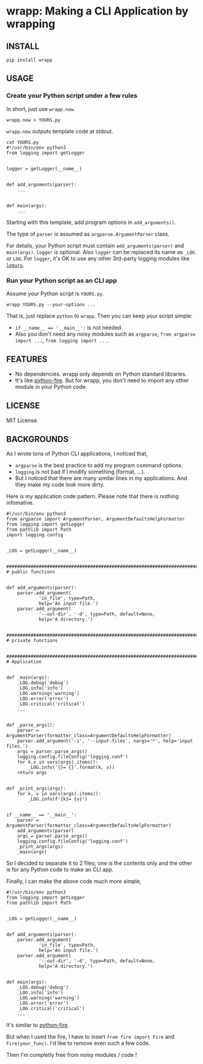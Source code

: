 # wrapp: Making a CLI Application by wrapping


## INSTALL

```
pip install wrapp
```

## USAGE

### Create your Python script under a few rules

In short, just use `wrapp.new`.

```
wrapp.new > YOURS.py
```

`wrapp.new` outputs template code at stdout.

```
cat YOURS.py
#!/usr/bin/env python3
from logging import getLogger


logger = getLogger(__name__)


def add_arguments(parser):
    ...


def main(args):
    ...
```

Starting with this template, add program options in `add_arguments()`.

The type of `parser` is assumed as `argparse.ArgumentParser` class.

For details, your Python script must contain `add_arguments(parser)` and `main(args)`.
`logger` is optional. Also `logger` can be replaced its name as `_LOG` or `LOG`.
For `logger`, it's OK to use any other 3rd-party logging modules like [`loguru`](https://github.com/Delgan/loguru).


### Run your Python script as an CLI app

Assume your Python script is `YOURS.py`.

```
wrapp YOURS.py --your-options ...
```

That is, just replace `python` to `wrapp`.
Then you can keep your script simple:

- `if __name__ == '__main__':` is not needed.
- Also you don't need any noisy modules such as `argparse`, `from argparse import ...`, `from logging import ...`.


## FEATURES

- No dependencies. wrapp only depends on Python standard libraries.
- It's like [python-fire](https://github.com/google/python-fire). But for wrapp, you don't need to import any other module in your Python code.


## LICENSE

MIT License.


## BACKGROUNDS

As I wrote tons of Python CLI applications, I noticed that,

- `argparse` is the best practice to add my program command options.
- `logging` is not bad if I modify something (format, ...).
- But I noticed that there are many similar lines in my applications. And they make my code look more dirty.

Here is my application code pattern. Please note that there is nothing infomative.

```
#!/usr/bin/env python3
from argparse import ArgumentParser, ArgumentDefaultsHelpFormatter
from logging import getLogger
from pathlib import Path
import logging.config


_LOG = getLogger(__name__)


###############################################################################
# public functions


def add_arguments(parser):
    parser.add_argument(
            'in_file', type=Path,
            help='An input file.')
    parser.add_argument(
            '--out-dir', '-d', type=Path, default=None,
            help='A directory.')


###############################################################################
# private functions


###############################################################################
# Application


def _main(args):
    _LOG.debug('debug')
    _LOG.info('info')
    _LOG.warning('warning')
    _LOG.error('error')
    _LOG.critical('critical')
    ...


def _parse_args():
    parser = ArgumentParser(formatter_class=ArgumentDefaultsHelpFormatter)
    parser.add_argument('-i', '--input-files', nargs='*', help='input files.')
    args = parser.parse_args()
    logging.config.fileConfig('logging.conf')
    for k,v in vars(args).items():
        _LOG.info('{}= {}'.format(k, v))
    return args


def _print_args(args):
    for k, v in vars(args).items():
        _LOG.info(f'{k}= {v}')


if __name__ == '__main__':
    parser = ArgumentParser(formatter_class=ArgumentDefaultsHelpFormatter)
    add_arguments(parser)
    args = parser.parse_args()
    logging.config.fileConfig('logging.conf')
    _print_args(args)
    _main(args)
```

So I decided to separate it to 2 files; one is the contents only and the other is for any Python code to make an CLI app.

Finally, I can make the above code much more simple,

```
#!/usr/bin/env python3
from logging import getLogger
from pathlib import Path


_LOG = getLogger(__name__)


def add_arguments(parser):
    parser.add_argument(
            'in_file', type=Path,
            help='An input file.')
    parser.add_argument(
            '--out-dir', '-d', type=Path, default=None,
            help='A directory.')


def main(args):
    _LOG.debug('debug')
    _LOG.info('info')
    _LOG.warning('warning')
    _LOG.error('error')
    _LOG.critical('critical')
    ...
```

It's similar to [python-fire](https://github.com/google/python-fire).

But when I used the fire, I have to insert `from fire import Fire` and `Fire(your_func)`. I'd like to remove even such a few code.

Then I'm completly free from noisy modules / code !
